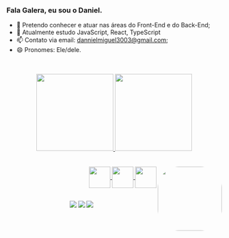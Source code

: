### Fala Galera, eu sou o Daniel.

- 🔭 Pretendo conhecer e  atuar nas áreas do Front-End e do Back-End;
- 🌱 Atualmente estudo JavaScript, React, TypeScript
- 📫 Contato via email: dannielmiguel3003@gmail.com;
- 😄 Pronomes: Ele/dele.

<div align="center"> <br><br>
  <a href="https://github.com/daniel-miguel3003">
  <img height="180em" src="https://github-readme-stats.vercel.app/api?username=daniel-miguel3003&show_icons=true&theme=dark&include_all_commits=true&count_private=true"/>
  <img height="180em" src="https://github-readme-stats.vercel.app/api/top-langs/?username=daniel-miguel3003&layout=compact&langs_count=7&theme=dark"/>
</div>

<div align = "right" style = "display: inline_block"> <br><br>

<img align = "center" width = "50" src="https://cdn.jsdelivr.net/gh/devicons/devicon/icons/javascript/javascript-original.svg" />
<img align = "center" width = "50" src="https://cdn.jsdelivr.net/gh/devicons/devicon/icons/typescript/typescript-original.svg" />    
<img align = "center" width = "50" src="https://cdn.jsdelivr.net/gh/devicons/devicon/icons/react/react-original-wordmark.svg" />
<img align = "right"  height="150" style="border-radius:50px;" src = "https://cdn.discordapp.com/attachments/456911913528590337/1010754704692756490/download20220800001409.png"
</div>

##

<div align = "center">

<a href = "https://www.instagram.com/daniel_msds/" target = "_blank"><img src = "https://img.shields.io/badge/Instagram-E4405F?style=for-the-badge&logo=instagram&logoColor=white" target = "_blank"/></a>
<a href = "mailto:daninielmiguel3003@gmail.com" target = "_blank"/><img src = "https://img.shields.io/badge/Gmail-D14836?style=for-the-badge&logo=gmail&logoColor=white" target = "_blank" /></a>
<a href = "https://api.whatsapp.com/send/?phone=5561992331974&text&type=phone_number&app_absent=0" target = "_blank" /><img src = "https://img.shields.io/badge/WhatsApp-25D366?style=for-the-badge&logo=whatsapp&logoColor=white" target = "_blank" /></a>

</div>


          
